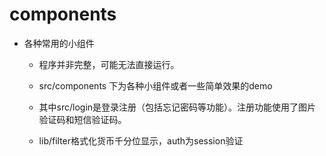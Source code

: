 # components

* 各种常用的小组件

    * 程序并非完整，可能无法直接运行。

    * src/components 下为各种小组件或者一些简单效果的demo

    * 其中src/login是登录注册（包括忘记密码等功能）。注册功能使用了图片验证码和短信验证码。

    * lib/filter格式化货币千分位显示，auth为session验证
    


